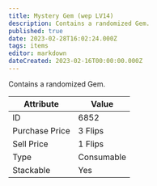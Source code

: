 ```yaml
---
title: Mystery Gem (wep LV14)
description: Contains a randomized Gem.
published: true
date: 2023-02-28T16:02:24.000Z
tags: items
editor: markdown
dateCreated: 2023-02-16T00:00:00.000Z
---
```


Contains a randomized Gem.

|Attribute|Value|
|-|-|
|ID|6852|
|Purchase Price|3 Flips|
|Sell Price|1 Flips|
|Type|Consumable|
|Stackable|Yes|

